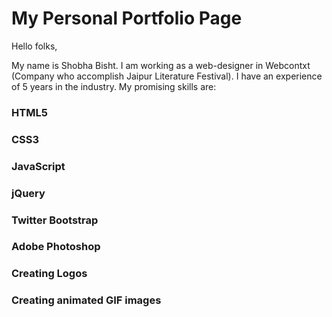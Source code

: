 # My Personal Portfolio Page

Hello folks,

My name is Shobha Bisht. I am working as a web-designer in Webcontxt (Company who accomplish Jaipur Literature Festival). I have an experience of 5 years in the industry. My promising skills are:

### HTML5
### CSS3
### JavaScript
### jQuery
### Twitter Bootstrap
### Adobe Photoshop
### Creating Logos
### Creating animated GIF images
